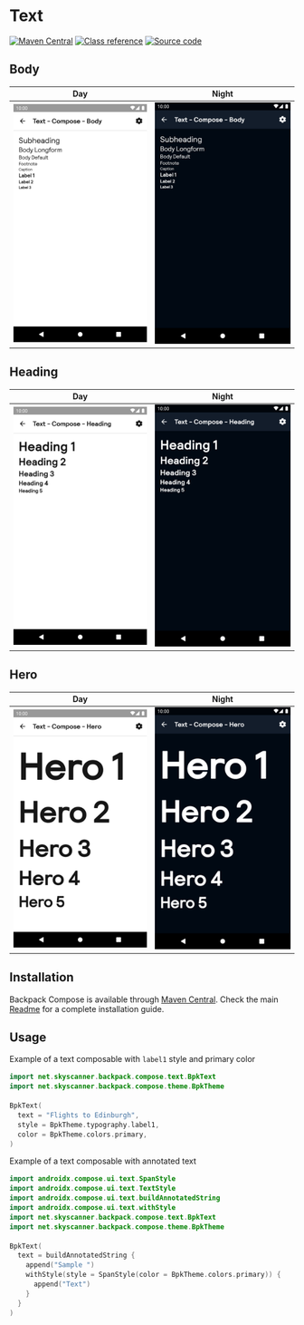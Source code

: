 # Text

[![Maven Central](https://img.shields.io/maven-central/v/net.skyscanner.backpack/backpack-compose)](https://search.maven.org/artifact/net.skyscanner.backpack/backpack-compose)
[![Class reference](https://img.shields.io/badge/Class%20reference-Android-blue)](https://backpack.github.io/android/backpack-compose/net.skyscanner.backpack.compose.text)
[![Source code](https://img.shields.io/badge/Source%20code-GitHub-lightgrey)](https://github.com/Skyscanner/backpack-android/tree/main/backpack-compose/src/main/kotlin/net/skyscanner/backpack/compose/text)

## Body

| Day | Night |
| --- | --- |
| <img src="https://raw.githubusercontent.com/Skyscanner/backpack-android/main/docs/compose/Text/screenshots/body.png" alt="Body Text component" width="375" /> |<img src="https://raw.githubusercontent.com/Skyscanner/backpack-android/main/docs/compose/Text/screenshots/body_dm.png" alt="Body Text component - dark mode" width="375" /> |

## Heading

| Day | Night |
| --- | --- |
| <img src="https://raw.githubusercontent.com/Skyscanner/backpack-android/main/docs/compose/Text/screenshots/heading.png" alt="Heading Text component" width="375" /> |<img src="https://raw.githubusercontent.com/Skyscanner/backpack-android/main/docs/compose/Text/screenshots/heading_dm.png" alt="Heading Text component - dark mode" width="375" /> |

## Hero

| Day | Night |
| --- | --- |
| <img src="https://raw.githubusercontent.com/Skyscanner/backpack-android/main/docs/compose/Text/screenshots/hero.png" alt="Hero Text component" width="375" /> |<img src="https://raw.githubusercontent.com/Skyscanner/backpack-android/main/docs/compose/Text/screenshots/hero_dm.png" alt="Hero Text component - dark mode" width="375" /> |

## Installation

Backpack Compose is available through [Maven Central](https://search.maven.org/artifact/net.skyscanner.backpack/backpack-compose). Check the main [Readme](https://github.com/skyscanner/backpack-android#installation) for a complete installation guide.

## Usage

Example of a text composable with `label1` style and primary color

```Kotlin
import net.skyscanner.backpack.compose.text.BpkText
import net.skyscanner.backpack.compose.theme.BpkTheme

BpkText(
  text = "Flights to Edinburgh",
  style = BpkTheme.typography.label1,
  color = BpkTheme.colors.primary,
)
```

Example of a text composable with annotated text

```Kotlin
import androidx.compose.ui.text.SpanStyle
import androidx.compose.ui.text.TextStyle
import androidx.compose.ui.text.buildAnnotatedString
import androidx.compose.ui.text.withStyle
import net.skyscanner.backpack.compose.text.BpkText
import net.skyscanner.backpack.compose.theme.BpkTheme

BpkText(
  text = buildAnnotatedString {
    append("Sample ")
    withStyle(style = SpanStyle(color = BpkTheme.colors.primary)) {
      append("Text")
    }
  }
)
```
